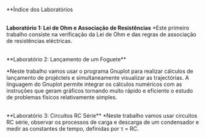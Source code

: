 **Índice dos Laboratórios
<br><br>

**Laboratório 1: Lei de Ohm e Associação de Resistências**
*Este primeiro trabalho consiste na verificação da Lei de Ohm e das regras de associação de resistências eléctricas.

<br>
**Laboratório 2: Lançamento de um Foguete**

*Neste trabalho vamos usar o programa Gnuplot para realizar cálculos de lançamento de projécteis e simultaneamente visualizar as trajectórias. A linguagem do Gnuplot permite integrar os cálculos numéricos com as instruções que geram gráficos tornando muito rápido e eficiente o estudo de problemas físicos relativamente simples.

<br>
**Laboratório 3: Circuitos RC Série**
*Neste trabalho vamos usar circuitos RC série, observar os processos de carga e descarga de um condensador e medir as constantes de tempo, definidas por τ = RC.

